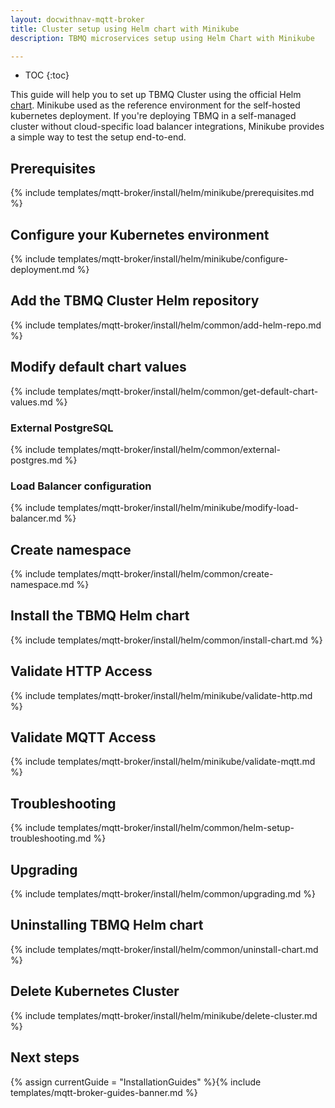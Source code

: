 ```yaml
---
layout: docwithnav-mqtt-broker
title: Cluster setup using Helm chart with Minikube
description: TBMQ microservices setup using Helm Chart with Minikube

---
```


* TOC
{:toc}

This guide will help you to set up TBMQ Cluster using the official Helm [chart](https://artifacthub.io/packages/helm/tbmq-helm-chart/tbmq-cluster). 
Minikube used as the reference environment for the self-hosted kubernetes deployment. 
If you're deploying TBMQ in a self-managed cluster without cloud-specific load balancer integrations, Minikube provides a simple way to test the setup end-to-end.

## Prerequisites

{% include templates/mqtt-broker/install/helm/minikube/prerequisites.md %}

## Configure your Kubernetes environment

{% include templates/mqtt-broker/install/helm/minikube/configure-deployment.md %}

## Add the TBMQ Cluster Helm repository

{% include templates/mqtt-broker/install/helm/common/add-helm-repo.md %}

## Modify default chart values

{% include templates/mqtt-broker/install/helm/common/get-default-chart-values.md %}

### External PostgreSQL

{% include templates/mqtt-broker/install/helm/common/external-postgres.md %}

### Load Balancer configuration

{% include templates/mqtt-broker/install/helm/minikube/modify-load-balancer.md %}

## Create namespace

{% include templates/mqtt-broker/install/helm/common/create-namespace.md %}

## Install the TBMQ Helm chart

{% include templates/mqtt-broker/install/helm/common/install-chart.md %}

## Validate HTTP Access

{% include templates/mqtt-broker/install/helm/minikube/validate-http.md %}

## Validate MQTT Access

{% include templates/mqtt-broker/install/helm/minikube/validate-mqtt.md %}

## Troubleshooting

{% include templates/mqtt-broker/install/helm/common/helm-setup-troubleshooting.md %}

## Upgrading

{% include templates/mqtt-broker/install/helm/common/upgrading.md %}

## Uninstalling TBMQ Helm chart

{% include templates/mqtt-broker/install/helm/common/uninstall-chart.md %}

## Delete Kubernetes Cluster

{% include templates/mqtt-broker/install/helm/minikube/delete-cluster.md %}

## Next steps

{% assign currentGuide = "InstallationGuides" %}{% include templates/mqtt-broker-guides-banner.md %}
